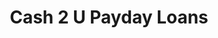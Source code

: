 ---
title: Cash 2 U Payday Loans
slug: cash-2-u-payday-loans
updated-on: '2024-05-30T13:44:31.749Z'
created-on: '2024-05-30T13:41:46.671Z'
published-on: '2024-05-30T13:54:32.469Z'
f_city-state-2:
- cms/city/houma-la.md
- cms/city/emporia-va.md
- cms/city/richmond-va.md
- cms/city/la-place-la.md
- cms/city/south-hill-va.md
f_locations:
- cms/payday-loan/cash-2-u-payday-loans-6302.md
- cms/payday-loan/cash-2-u-payday-loans-6303.md
- cms/payday-loan/cash-2-u-payday-loans-6304.md
- cms/payday-loan/cash-2-u-payday-loans-6305.md
- cms/payday-loan/cash-2-u-payday-loans-6306.md
f_states:
- cms/state/louisiana.md
- cms/state/virginia.md
layout: '[company].html'
tags: company
---